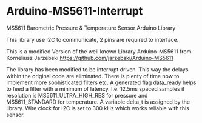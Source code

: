 Arduino-MS5611-Interrupt
========================

MS5611 Barometric Pressure & Temperature Sensor Arduino Library

This library use I2C to communicate, 2 pins are required to interface.

This is a modified Version of the well known Library Arduino-MS5611
from Korneliusz Jarzebski https://github.com/jarzebski/Arduino-MS5611

The library has been modified to be interrupt driven.
This way the delays within the original code are eliminated.
There is plenty of time now to implement more sophisticated filters etc.
A generated flag data_ready helps to feed a filter with a minimum of
latency. I.e. 12.5ms spaced samples if resolution is MS5611_ULTRA_HIGH_RES
for pressure and MS5611_STANDARD for temperature. A variable delta_t
is assigned by the library. Wire clock for I2C is set to 300 kHz
which works reliable with this sensor.

